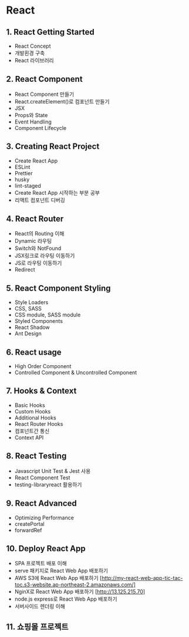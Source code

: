 # React

## 1. React Getting Started
  - React Concept
  - 개발횐경 구축
  - React 라이브러리

## 2. React Component
  - React Component 만들기
  - React.createElement()로 컴포넌트 만들기
  - JSX
  - Props와 State
  - Event Handling
  - Component Lifecycle

## 3. Creating React Project
  - Create React App
  - ESLint
  - Prettier
  - husky
  - lint-staged
  - Create React App 시작하는 부분 공부
  - 리액트 컴포넌트 디버깅

## 4. React Router
  - React의 Routing 이해
  - Dynamic 라우팅
  - Switch와 NotFound
  - JSX링크로 라우팅 이동하기
  - JS로 라우팅 이동하기
  - Redirect

## 5. React Component Styling
  - Style Loaders
  - CSS, SASS
  - CSS module, SASS module
  - Styled Components
  - React Shadow
  - Ant Design
 
## 6. React usage
  - High Order Component
  - Controlled Component & Uncontrolled Component

## 7. Hooks & Context
  - Basic Hooks
  - Custom Hooks
  - Additional Hooks
  - React Router Hooks
  - 컴포넌트간 통신
  - Context API

## 8. React Testing
  - Javascript Unit Test & Jest 사용
  - React Component Test
  - testing-libraryreact 활용하기

## 9. React Advanced
  - Optimizing Performance
  - createPortal
  - forwardRef

## 10. Deploy React App
  - SPA 프로젝트 배포 이해
  - serve 패키지로 React Web App 배포하기
  - AWS S3에 React Web App 배포하기 [http://my-react-web-app-tic-tac-toc.s3-website.ap-northeast-2.amazonaws.com/]
  - NginX로 React Web App 배포하기 [http://13.125.215.70]
  - node.js express로 React Web App 배포하기
  - 서버사이드 렌더링 이해

## 11. 쇼핑몰 프로젝트
